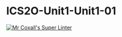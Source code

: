 # ICS2O-Unit1-Unit1-01

[![Mr Coxall's Super Linter](https://github.com/ekaterina-chernykh/ICS2O-Unit1-Unit1-01/workflows/Mr%20Coxall's%20Super%20Linter/badge.svg)](https://github.com/ekaterina-chernykh/ICS2O-Unit1-Unit1-01/actions/)
